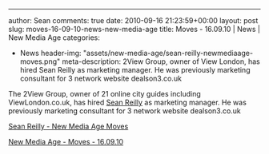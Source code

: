 ---
author: Sean
comments: true
date: 2010-09-16 21:23:59+00:00
layout: post
slug: moves-16-09-10-news-new-media-age
title: Moves - 16.09.10 | News | New Media Age
categories:
- News
header-img: "assets/new-media-age/sean-reilly-newmediaage-moves.png"
meta-description: 2View Group, owner of View London, has hired Sean Reilly as marketing manager. He was previously marketing consultant for 3 network website dealson3.co.uk

The 2View Group, owner of 21 online city guides including ViewLondon.co.uk, has hired [Sean Reilly](http://www.seanreilly.org) as marketing manager. He was previously marketing consultant for 3 network website dealson3.co.uk

[Sean Reilly - New Media Age Moves](/assets/new-media-age/sean-reilly-newmediaage-moves.png)

[New Media Age - Moves - 16.09.10](https://web.archive.org/web/20110703111030/https://www.nma.co.uk/news/people-moves/moves-160910/3018195.article)